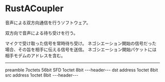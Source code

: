# RustACoupler

音声による双方向通信を行うソフトウェア。

双方向で音声による待ち受けを行う。

マイクで受け取った信号を常時待ち受け。
ネゴシエーション開始の信号だった場合、その旨を相手に伝える信号を送信。
ネゴシエーション開始パケットには相手モデムのアドレスを含む。

------------
preamble    7octets 56bit
SFD         1octet  8bit
---header---
dst address     1octet  8bit
src address     1octet  8bit
---header---
